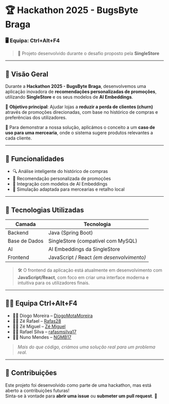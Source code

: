 # 🏆 Hackathon 2025 - BugsByte Braga  
### 🖥️ Equipa: Ctrl+Alt+F4  
> 🚀 Projeto desenvolvido durante o desafio proposto pela **SingleStore**

---

## 📌 Visão Geral

Durante a **Hackathon 2025 - BugsByte Braga**, desenvolvemos uma aplicação inovadora de **recomendações personalizadas de promoções**, utilizando **SingleStore** e os seus modelos de **AI Embeddings**.

🎯 **Objetivo principal**: Ajudar lojas a **reduzir a perda de clientes (churn)** através de promoções direcionadas, com base no histórico de compras e preferências dos utilizadores.

🛒 Para demonstrar a nossa solução, aplicámos o conceito a um **caso de uso para uma mercearia**, onde o sistema sugere produtos relevantes a cada cliente.

---

## 🧠 Funcionalidades

- 🔍 Análise inteligente do histórico de compras
- 🎯 Recomendação personalizada de promoções
- 🤖 Integração com modelos de AI Embeddings
- 🏪 Simulação adaptada para mercearias e retalho local

---

## 🔧 Tecnologias Utilizadas

| Camada       | Tecnologia                                |
|--------------|-------------------------------------------|
| Backend      | Java (Spring Boot)                        |
| Base de Dados| SingleStore (compatível com MySQL)        |
| AI           | AI Embeddings da SingleStore              |
| Frontend     | JavaScript / React *(em desenvolvimento)* |

> 🛠️ O frontend da aplicação está atualmente em desenvolvimento com **JavaScript/React**, com foco em criar uma interface moderna e intuitiva para os utilizadores finais.

---

## 🧑‍💻 Equipa Ctrl+Alt+F4

- 👨‍💻 Diogo Moreira – [DiogoMotaMoreira](https://github.com/DiogoMotaMoreira)
- 👨‍💻 Zé Rafael  – [Rafas28](https://github.com/Rafas28)
- 👨‍💻 Zé Miguel  – [Zé Miguel]()
- 👨‍💻 Rafael Silva – [rafasmsilva17](https://github.com/rafasmsilva17)
- 👨‍💻 Nuno Mendes – [NGMB17](https://github.com/NGMB17)


> *Mais do que código, criámos uma solução real para um problema real.*

---

<!-- ## 📷 Demonstração (opcional) -->

## 🤝 Contribuições

Este projeto foi desenvolvido como parte de uma hackathon, mas está aberto a contribuições futuras!  
Sinta-se à vontade para **abrir uma issue** ou **submeter um pull request**. 🙌
